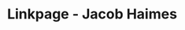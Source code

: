 ---
url: /links/
title: Linkpage - Jacob Haimes
type: landing

# design:
#   background:
#     color: "#1B4066"
#     image:
#       # Add your image background to `assets/media/`.
#       filename: tesselation.svg
#       filters:
#         brightness: 0.4

sections:
  - block: hero-author
    content:
      title: Jacob Haimes
      username: admin
      primary_action: 
        text: Schedule a meeting
        url: https://cal.com/jacobhaimes
        icon: custom/calendar
      # primary_action: 
      #   text: 
      #   url: 
      #   icon: custom/portrait
      # secondary_action:
      #   text: Schedule a meeting
      #   url: https://cal.com/jacobhaimes
        # icon: custom/calendar
    design:
      no_padding: true
      spacing:
        padding: [0, 0, 0, 0]
        margin: [0, 6, 0, 0]
      # For full-screen, add `min-h-screen` below
      # css_class: "dark"
      # background:
      #   color: "#1B4066"
      #   image:
      #     # Add your image background to `assets/media/`.
      #     filename: tesselation.svg
      #     filters:
      #       brightness: 0.4
  # - block: markdown
  #   content:
  #     text: "#### ⮦ Professional Links ⮧"
  #   design:
  #     no_padding: true
  #     spacing:
  #       padding: [0, 0, , 0]
  #       margin: [0, 0, 0, 0]
  - block: link-list
    content: 
      buttons:
        - text: Resume (needs update)
          icon: academicons/cv
          url: https://jacob-haimes.github.io/PDFs/Jacob-Haimes_Resume_GitHub.pdf
        # - text: Portfolio Website
        #   icon: custom/globe
        #   url: https://jacob-haimes.github.io
        - text: LinkedIn
          icon: brands/linkedin
          url: https://www.linkedin.com/in/jacob-haimes/
        - text: GitHub
          icon: brands/github
          url: https://github.com/jacob-haimes
        - text: Google Scholar
          icon: brands/google-scholar
          url: https://scholar.google.com/citations?user=F2BtIR0AAAAJ&hl=en&oi=sra
        - text: Semantic Scholar
          icon: academicons/semantic-scholar
          url: https://www.semanticscholar.org/author/Jacob-Haimes/2163781843
        - text: Email
          icon: at-symbol
          url: 'mailto:jacob.d.haimes@gmail.com'
        - text: Signal
          icon: custom/signal-messenger
          url: https://signal.me/#eu/lmvrRbZqNYd9-gPitIJEnKRyGX_uk0NbRrhmv1ISViaAgb7Em1lCDJweM9_bChU7
    design:
      no_padding: true
      spacing:
        padding: [0, 0, 0, 0]
        margin: [0, 0, 0, 0]
      # background:
      #   color: "#1B4066"
      #   image:
      #     # Add your image background to `assets/media/`.
      #     filename: tesselation.svg
      #     filters:
      #       brightness: 0.4
  # - block: markdown
  #   content:
  #     text: "#### ⮦ Other Stuff ⮧"
  #   design:
  #     no_padding: true
  #     spacing:
  #       padding: [0, 0, 0, 0]
  #       margin: [0, 0, 0, 0]
  # - block: cta-button-list
  #   content: 
  #     buttons:
  #       - text: Signal
  #         icon: custom/signal-messenger
  #         url: https://signal.me/#eu/lmvrRbZqNYd9-gPitIJEnKRyGX_uk0NbRrhmv1ISViaAgb7Em1lCDJweM9_bChU7
  #       - text: Email
  #         icon: at-symbol
  #         url: 'mailto:jacob.d.haimes@gmail.com'
  #       - text: Venmo
  #         icon: custom/venmo
  #         url: https://venmo.com/code?user_id=2315691537465344537
  #   design:
  #     no_padding: true
  #     spacing:
  #       padding: [0, 0, 0, 0]
  #       margin: [0, 0, 0, 0]
---